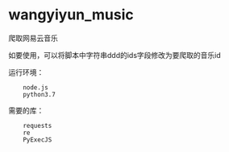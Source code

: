 # wangyiyun_music
爬取网易云音乐

如要使用，可以将脚本中字符串ddd的ids字段修改为要爬取的音乐id

运行环境：

        node.js
        python3.7

需要的库：

        requests
        re
        PyExecJS
